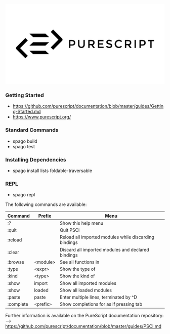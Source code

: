 ![](/img/Purescript_Logo.png)

### Getting Started
- https://github.com/purescript/documentation/blob/master/guides/Getting-Started.md
- https://www.purescript.org/

### Standard Commands

- spago build
- spago test

### Installing Dependencies
- spago install lists foldable-traversable

### REPL

- spago repl

The following commands are available:

|  Command |      Prefix         |                       Menu                              |
|----------|---------------------|---------------------------------------------------------|
|:?        |                     |   Show this help menu                                   |
|:quit     |                     |   Quit PSCi                                             |
|:reload   |                     |    Reload all imported modules while discarding bindings|
|:clear    |                     |   Discard all imported modules and declared bindings    |
|:browse   |    \<module>        |   See all functions in <module>                         |
|:type     |    \<expr>          |  Show the type of <expr>                                |
|:kind     |    \<type>          |   Show the kind of <type>                               |
|:show     |    import           |   Show all imported modules                             |
|:show     |    loaded           |   Show all loaded modules                               |
|:paste    |    paste            |   Enter multiple lines, terminated by ^D                |
|:complete |    \<prefix>        |   Show completions for <prefix> as if pressing tab      |

Further information is available on the PureScript documentation repository:
--> https://github.com/purescript/documentation/blob/master/guides/PSCi.md